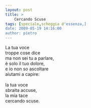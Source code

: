 ```yaml
---
layout: post
title: >
    Cercando Scuse
tags: [speciale,scheggia d'essenza,]
date: 2009-05-19 14:16:00
author: pietro
---
```

La tua voce<br/>troppe cose dice<br/>ma non sei tu a parlare,<br/>è solo il tuo dolore,<br/>e io non so ascoltare<br/>aiutami a capire:<br/><br/>la tua voce<br/>sbraita accuse,<br/>la mia tace<br/>cercando scuse.
